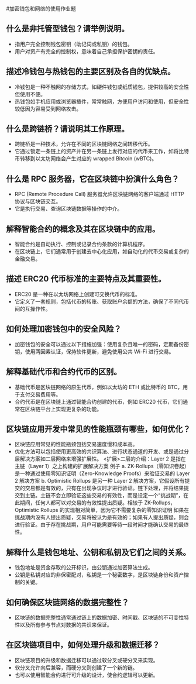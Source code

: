 #加密钱包和网络的使用作业题



## 什么是非托管型钱包？请举例说明。

- 指用户完全控制钱包密钥（助记词或私钥）的钱包。
- 用户对资产有完全的控制权，意味着自己承担保护密钥的责任。

## 描述冷钱包与热钱包的主要区别及各自的优缺点。

- 冷钱包是一种不触网的存储方式，如硬件钱包或纸质钱包，提供较高的安全性但使用不便。
- 热钱包如手机应用或浏览器插件，常常触网，方便用户访问和使用，但安全性较低因为容易受到网络攻击。

## 什么是跨链桥？请说明其工作原理。

- 跨链桥是一种技术，允许在不同的区块链网络之间转移代币。
- 它通过锁定一条链上的资产并在另一条链上发行对应的代币来工作，如将比特币转移到以太坊网络会产生对应的 wrapped Bitcoin (wBTC)。

## 什么是 RPC 服务器，它在区块链中扮演什么角色？

- RPC (Remote Procedure Call) 服务器允许区块链网络的客户端通过 HTTP 协议与区块链交互。
- 它是执行交易、查询区块链数据等操作的中介。

## 解释智能合约的概念及其在区块链中的应用。

- 智能合约是自动执行、控制或记录合约条款的计算机程序。
- 在区块链上，它们通常用于创建去中心化应用，如自动化的代币交易或复杂的金融交易。

## 描述 ERC20 代币标准的主要特点及其重要性。

- ERC20 是一种在以太坊网络上创建可交换代币的标准。
- 它定义了一套规则，包括代币的转账、获取账户余额的方法，确保了不同代币间的互操作性。

## 如何处理加密钱包中的安全风险？

- 加密钱包的安全可以通过以下措施加强：使用复杂且唯一的密码，定期备份密钥，使用两因素认证，保持软件更新，避免使用公共 Wi-Fi 进行交易。

## 解释基础代币和合约代币的区别。

- 基础代币是区块链网络的原生代币，例如以太坊的 ETH 或比特币的 BTC，用于支付交易费用等。
- 合约代币是在区块链上通过智能合约创建的代币，例如 ERC20 代币，它们通常在区块链平台上实现更复杂的功能。

## 区块链应用开发中常见的性能瓶颈有哪些，如何优化？

- 区块链应用常见的性能瓶颈包括交易速度慢和成本高。
- 优化方法可以包括使用更高效的共识算法、进行状态通道的开发、或是通过分层解决方案如二层网络来增强扩展性。
	<扩展>二层的介绍：Layer 2 是指在主链（Layer 1）之上构建的扩展解决方案
		例子
		a. ZK-Rollups（零知识卷起）是一种通过使用零知识证明（Zero-Knowledge Proofs）来验证交易的 Layer 2 解决方案
		b. Optimistic Rollups 是另一种 Layer 2 解决方案，它假设所有提交的交易都是有效的，只有在出现争议时才进行验证。链下处理，并将结果提交到主链。主链不会立即验证这些交易的有效性，而是设定一个“挑战期”，在此期间，任何人都可以对交易的有效性提出质疑。相较于 ZK-Rollups，Optimistic Rollups 的实现相对简单，因为它不需要复杂的零知识证明
如果在挑战期内没有人提出质疑，交易将被认为是有效的；如果有人提出质疑，则会进行验证。由于存在挑战期，用户可能需要等待一段时间才能确认交易的最终性。

## 解释什么是钱包地址、公钥和私钥及它们之间的关系。

- 钱包地址是资金存取的公开标识，由公钥通过加密算法生成。
- 公钥是私钥对应的非保密配对，私钥是一个秘密数字，是区块链身份和资产控制的关键。

## 如何确保区块链网络的数据完整性？

- 区块链的数据完整性通常通过链上的数据加密、时间戳、区块链的不可变性特性以及所有参与节点对数据的共识来保证。

## 在区块链项目中，如何处理升级和数据迁移？

- 区块链项目的升级和数据迁移可以通过软分叉或硬分叉来实现。
- 软分叉允许向后兼容，而硬分叉则创建了一个新的链。
- 也可以使用智能合约进行可升级的设计，使合约逻辑可以更新。